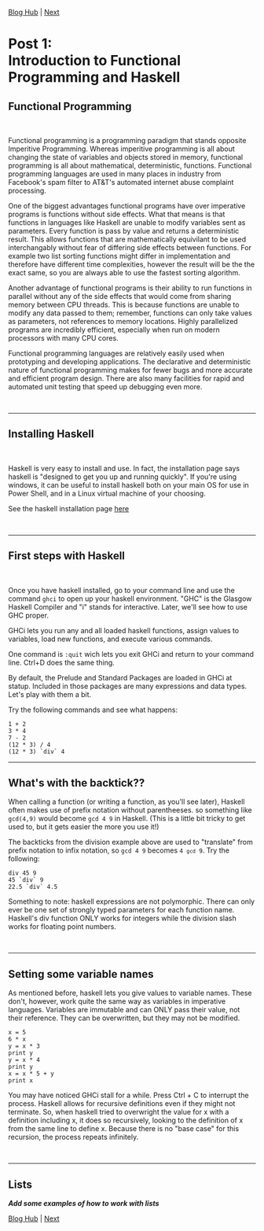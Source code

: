 [Blog Hub](../index) | [Next](post2)

# Post 1:<br>Introduction to Functional Programming and Haskell

## Functional Programming

<br>

Functional programming is a programming paradigm that stands opposite Imperitive Programming. Whereas imperitive programming is all about changing the state of variables and objects stored in memory, functional programming is all about mathematical, deterministic, functions. Functional programming languages are used in many places in industry from Facebook's spam filter to AT&T's automated internet abuse complaint processing.

One of the biggest advantages functional programs have over imperative programs is functions without side effects. What that means is that functions in languages like Haskell are unable to modify variables sent as parameters. Every function is pass by value and returns a deterministic result. This allows functions that are mathematically equivilant to be used interchangably without fear of differing side effects between functions. For example two list sorting functions might differ in implementation and therefore have different time complexities, however the result will be the the exact same, so you are always able to use the fastest sorting algorithm.

Another advantage of functional programs is their ability to run functions in parallel without any of the side effects that would come from sharing memory between CPU threads. This is because functions are unable to modify any data passed to them; remember, functions can only take values as parameters, not references to memory locations. Highly parallelized programs are incredibly efficient, especially when run on modern processors with many CPU cores.

Functional programming languages are relatively easily used when prototyping and developing applications. The declarative and deterministic nature of functional programming makes for fewer bugs and more accurate and efficient program design. There are also many facilities for rapid and automated unit testing that speed up debugging even more.

<br>

---

## Installing Haskell

<br>

Haskell is very easy to install and use. In fact, the installation page says haskell is "designed to get you up and running quickly". If you're using windows, it can be useful to install haskell both on your main OS for use in Power Shell, and in a Linux virtual machine of your choosing.

See the haskell installation page [here](https://www.haskell.org/platform/)

<br>

---

## First steps with Haskell

<br>

Once you have haskell installed, go to your command line and use the command `ghci` to open up your haskell environment. "GHC" is the Glasgow Haskell Compiler and "i" stands for interactive. Later, we'll see how to use GHC proper.

GHCi lets you run any and all loaded haskell functions, assign values to variables, load new functions, and execute various commands.

One command is `:quit` wich lets you exit GHCi and return to your command line. Ctrl+D does the same thing.

By default, the Prelude and Standard Packages are loaded in GHCi at statup. Included in those packages are many expressions and data types. Let's play with them a bit.

Try the following commands and see what happens:

    1 + 2
    3 * 4
    7 - 2
    (12 * 3) / 4
    (12 * 3) `div` 4

---

## What's with the backtick??

When calling a function (or writing a function, as you'll see later), Haskell often makes use of prefix notation without parentheeses. so something like `gcd(4,9)` would become `gcd 4 9` in Haskell. (This is a little bit tricky to get used to, but it gets easier the more you use it!)

The backticks from the division example above are used to "translate" from prefix notation to infix notation, so <code>gcd 4 9</code> becomes <code>4 `gcd` 9</code>. Try the following:

    div 45 9
    45 `div` 9
    22.5 `div` 4.5

Something to note: haskell expressions are not polymorphic. There can only ever be one set of strongly typed parameters for each function name. Haskell's div function ONLY works for integers while the division slash works for floating point numbers.

<br>

---

## Setting some variable names

As mentioned before, haskell lets you give values to variable names. These don't, however, work quite the same way as variables in imperative languages. Variables are immutable and can ONLY pass their value, not their reference. They can be overwritten, but they may not be modified.

    x = 5
    6 * x
    y = x * 3
    print y
    y = x * 4
    print y
    x = x * 5 + y
    print x

You may have noticed GHCi stall for a while. Press Ctrl + C to interrupt the process. Haskell allows for recursive definitions even if they might not terminate. So, when haskell tried to overwright the value for x with a definition including x, it does so recursively, looking to the definition of x from the same line to define x. Because there is no "base case" for this recursion, the process repeats infinitely.

<br>

---

## Lists

**_Add some examples of how to work with lists_**

[Blog Hub](../index) | [Next](post2)
